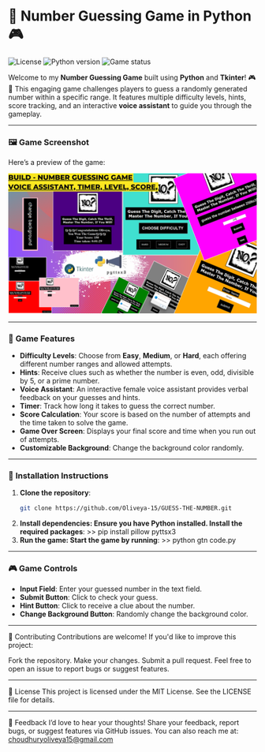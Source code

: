 # 🔢 Number Guessing Game in Python 🎮

![License](https://img.shields.io/badge/license-MIT-green)
![Python version](https://img.shields.io/badge/python-3.8%2B-blue)
![Game status](https://img.shields.io/badge/game-status--active-brightgreen)

Welcome to my **Number Guessing Game** built using **Python** and **Tkinter**! 🎮🔢 
This engaging game challenges players to guess a randomly generated number within a specific range. 
It features multiple difficulty levels, hints, score tracking, and an interactive **voice assistant** 
to guide you through the gameplay.

---

### 🖼️ **Game Screenshot**

Here’s a preview of the game:

![Number Guessing Game](gtnthumb.png)

---

### 📜 **Game Features**

- **Difficulty Levels**: Choose from **Easy**, **Medium**, or **Hard**, each offering different number ranges and allowed attempts.
- **Hints**: Receive clues such as whether the number is even, odd, divisible by 5, or a prime number.
- **Voice Assistant**: An interactive female voice assistant provides verbal feedback on your guesses and hints.
- **Timer**: Track how long it takes to guess the correct number.
- **Score Calculation**: Your score is based on the number of attempts and the time taken to solve the game.
- **Game Over Screen**: Displays your final score and time when you run out of attempts.
- **Customizable Background**: Change the background color randomly.

---

### 🚀 **Installation Instructions**

1. **Clone the repository**:
   ```bash
   git clone https://github.com/Oliveya-15/GUESS-THE-NUMBER.git
2. **Install dependencies: Ensure you have Python installed. Install the required packages**: >> pip install pillow pyttsx3
3. **Run the game: Start the game by running**: >> python gtn code.py

---

### 🎮 Game Controls

- **Input Field**: Enter your guessed number in the text field.
- **Submit Button**: Click to check your guess.
- **Hint Button**: Click to receive a clue about the number.
- **Change Background Button**: Randomly change the background color.

---

🌟 Contributing
Contributions are welcome! If you'd like to improve this project:

Fork the repository.
Make your changes.
Submit a pull request.
Feel free to open an issue to report bugs or suggest features.

---

📄 License
This project is licensed under the MIT License. See the LICENSE file for details.

---

💬 Feedback
I’d love to hear your thoughts! Share your feedback, report bugs, or suggest features via GitHub issues. You can also reach me at: choudhuryoliveya15@gmail.com


